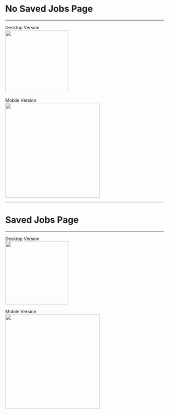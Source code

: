 <h1>No Saved Jobs Page</h1>

<hr>

<p>
Desktop Version<br>
<img src="https://github.com/arnoob16/ONLINE-JOB-PORTAL/blob/master/Saved-Jobs%20Page/UnsavedJobsPagePC.png" height=200 >

Mobile Version<br>
<img src="https://github.com/arnoob16/ONLINE-JOB-PORTAL/blob/master/Saved-Jobs%20Page/UnsavedJobsPage.png" height=300>
</p>

<hr>

<h1>Saved Jobs Page</h1>

<hr>
<p>
Desktop Version<br>
<img src="https://github.com/arnoob16/ONLINE-JOB-PORTAL/blob/master/Saved-Jobs%20Page/SavedJobsPagePC.png" height=200>

Mobile Version<br>
<img src="https://github.com/arnoob16/ONLINE-JOB-PORTAL/blob/master/Saved-Jobs%20Page/SavedJobsPage.png" height=300>
</p>